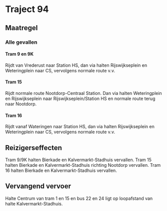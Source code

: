 # Traject 94
## Maatregel
### Alle gevallen

#### Tram 9 en 9K
Rijdt van Vrederust naar Station HS, dan via halten Rijswijkseplein en Weteringplein naar CS, vervolgens normale route v.v.

#### Tram 15
Rijdt normale route Nootdorp-Centraal Station. Dan via halten Weteringplein en Rijswijkseplein naar Rijswijkseplein/Station HS en normale route terug naar Nootdorp.

#### Tram 16
Rijdt vanaf Wateringen naar Station HS, dan via halten Rijswijkseplein en Weteringplein naar CS, vervolgens normale route v.v.

## Reizigerseffecten
Tram 9/9K halten Bierkade en Kalvermarkt-Stadhuis vervallen.
Tram 15 halten  Bierkade en Kalvermarkt-Stadhuis richting Nootdorp vervallen.
Tram 16 halten Bierkade en Kalvermarkt-Stadhuis vervallen.

## Vervangend vervoer
Halte Centrum van tram 1 en 15 en bus 22 en 24 ligt op loopafstand van halte Kalvermarkt-Stadhuis.
